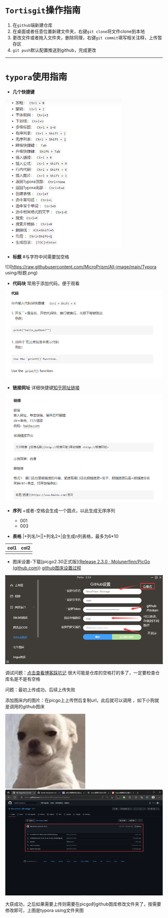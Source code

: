 # `Tortisgit`操作指南

1. 在`github`端新建仓库
2. 在桌面或者任意位置新建文件夹，右键``git clone``将文件clone到本地
3. 更改文件或者拖入文件夹，删除同理，右键``git commit``填写相关注释，上传暂存区
4. ``git push``默认配置推送到github，完成更改

***

# `typora`使用指南

+ **几个快捷键**

<img src="https://raw.githubusercontent.com/MicroPrism/All-image/main/Typora using/快捷键.png" style="zoom:67%;" />

+ **标题**  #与字符中间需要加空格

![](https://raw.githubusercontent.com/MicroPrism/All-image/main/Typora using/标题.png)

+ **代码块**  常用于添加代码，便于观看

<img src="https://raw.githubusercontent.com/MicroPrism/All-image/main/Typora using/代码块.png" style="zoom: 67%;" />

+ **链接网址**  详细快捷键[知乎网址链接](https://zhuanlan.zhihu.com/p/293557841)

<img src="https://raw.githubusercontent.com/MicroPrism/All-image/main/Typora using/链接.png" style="zoom: 67%;" />

+ **序列**  +或者-空格会生成一个圆点，以此生成无序序列
  + 001
  + 003

+ **表格**   |+列名1+||+列名2+|会生成n列表格，最多为6*10

| col1 | col2 |
| ---- | ---- |
|      |      |

+ 图床设置-下载[picgo2.30正式版]([Release 2.3.0 · Molunerfinn/PicGo (github.com)](https://github.com/Molunerfinn/PicGo/releases/tag/v2.3.0))    [github图床设置过程](https://blog.csdn.net/yefcion/article/details/88412025)

<img src="https://raw.githubusercontent.com/MicroPrism/All-image/main/Typora using/picgo配置github.png" style="zoom: 67%;" />

调试问题：[点击查看博客踩坑记](https://blog.csdn.net/TalesOV/article/details/104450037?utm_medium=distribute.pc_relevant.none-task-blog-BlogCommendFromMachineLearnPai2-5.channel_param&depth_1-utm_source=distribute.pc_relevant.none-task-blog-BlogCommendFromMachineLearnPai2-5.channel_param) 很大可能是仓库的空格打的多了，一定要检查仓库名是不是有空格

问题：最初上传成功，后续上传失败

添加图床内的图片：在picgo上上传然后复制url，此后就可以调用 ，如下小狗就是调用的github图床

<img src="https://raw.githubusercontent.com/MicroPrism/All-image/main/test/5eed90b5-37c7-4b0d-a8c6-a4265634c3be.jpg" style="zoom: 25%;" />

<img src="https://raw.githubusercontent.com/MicroPrism/All-image/main/Typora using/20221004194708.png" style="zoom: 50%;" />

大获成功，之后如果需要上传则需要在picgo的github图库修改文件夹了，按需要修改即可，上图是typora  using文件夹图